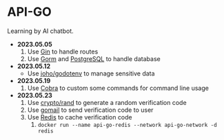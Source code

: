 # API-GO

Learning by AI chatbot.

- **2023.05.05**
  1. Use [Gin](https://github.com/gin-gonic/gin) to handle routes
  2. Use [Gorm](https://github.com/go-gorm/gorm) and [PostgreSQL](https://www.postgresql.org/) to handle database
- **2023.05.12**
  - Use [joho/godotenv](https://github.com/joho/godotenv) to manage sensitive data
- **2023.05.19**
  1. Use [Cobra](https://github.com/spf13/cobra) to custom some commands for command line usage
- **2023.05.23**
  1. Use [crypto/rand](https://pkg.go.dev/crypto/rand) to generate a random verification code
  2. Use [gomail](https://pkg.go.dev/gopkg.in/gomail.v2?utm_source=godoc#example-package) to send verification code to user
  3. Use [Redis](https://redis.io/docs/getting-started/) to cache verification code
     1. `docker run --name api-go-redis --network api-go-network -d redis`
